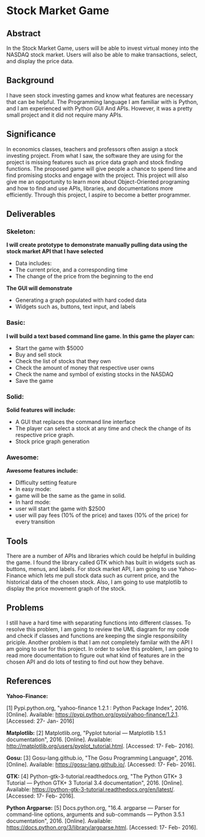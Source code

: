 # Stock Market Game

## Abstract

In the Stock Market Game, users will be able to invest virtual money into the NASDAQ stock market. Users will also be able to make transactions, select, and display the price data.

## Background

I have seen stock investing games and know what features are necessary that can be helpful. The Programming language I am familiar with is Python, and I am experienced with Python GUI And APIs. However, it was a pretty small project and it did not require many APIs. 

## Significance

In economics classes, teachers and professors often assign a stock investing project. From what I saw, the software they are using for the project is missing features such as price data graph and stock finding functions. The proposed game will give people a chance to spend time and find promising stocks and engage with the project. This project will also give me an opportunity to learn more about Object-Oriented programing and how to find and use APIs, libraries, and documentations more efficiently. Through this project, I aspire to become a better programmer.

## Deliverables

### Skeleton:
**I will create prototype to demonstrate manually pulling data using the stock market API that I have selected**
- Data includes:
- The current price, and a corresponding time
- The change of the price from the beginning to the end

**The GUI will demonstrate**
- Generating a graph populated with hard coded data
- Widgets such as, buttons, text input, and labels

### Basic:
**I will build a text based command line game. In this game the player can:**
- Start the game with $5000
- Buy and sell stock
- Check the list of stocks that they own
- Check the amount of money that respective user owns
- Check the name and symbol of existing stocks in the NASDAQ
- Save the game

### Solid:
**Solid features will include:**
- A GUI that replaces the command line interface
- The player can select a stock at any time and check the change of its respective price graph.
- Stock price graph generation

### Awesome:
**Awesome features include:**
- Difficulty setting feature
- In easy mode:
- game will be the same as the game in solid.
- In hard mode: 
- user will start the game with $2500
- user will pay fees (10% of the price) and taxes (10% of the price) for every transition	

## Tools

There are a number of APIs and libraries which could be helpful in building the game. I found the library called GTK which has built in widgets such as buttons, menus, and labels. For stock market API, I am going to use Yahoo-Finance which lets me pull stock data such as current price, and the historical data of the chosen stock. Also, I am going to use matplotlib to display the price movement graph of the stock. 

## Problems

I still have a hard time with separating functions into different classes. To resolve this problem, I am going to review the UML diagram for my code and check if classes and functions are keeping the single responsibility priciple. Another problem is that I am not completely familar with the API I am going to use for this project. In order to solve this problem, I am going to read more documentation to figure out what kind of features are in the chosen API and do lots of testing to find out how they behave.

## References

**Yahoo-Finance:**

[1] Pypi.python.org, "yahoo-finance 1.2.1 : Python Package Index", 2016. [Online]. Available: https://pypi.python.org/pypi/yahoo-finance/1.2.1. [Accessed: 27- Jan- 2016]

**Matplotlib:**
[2] Matplotlib.org, "Pyplot tutorial — Matplotlib 1.5.1 documentation", 2016. [Online]. Available: http://matplotlib.org/users/pyplot_tutorial.html. [Accessed: 17- Feb- 2016].

**Gosu:**
[3] Gosu-lang.github.io, "The Gosu Programming Language", 2016. [Online]. Available: https://gosu-lang.github.io/. [Accessed: 17- Feb- 2016].

**GTK:**
[4] Python-gtk-3-tutorial.readthedocs.org, "The Python GTK+ 3 Tutorial — Python GTK+ 3 Tutorial 3.4 documentation", 2016. [Online]. Available: https://python-gtk-3-tutorial.readthedocs.org/en/latest/. [Accessed: 17- Feb- 2016].

**Python Argparse:**
[5] Docs.python.org, "16.4. argparse — Parser for command-line options, arguments and sub-commands — Python 3.5.1 documentation", 2016. [Online]. Available: https://docs.python.org/3/library/argparse.html. [Accessed: 17- Feb- 2016].
